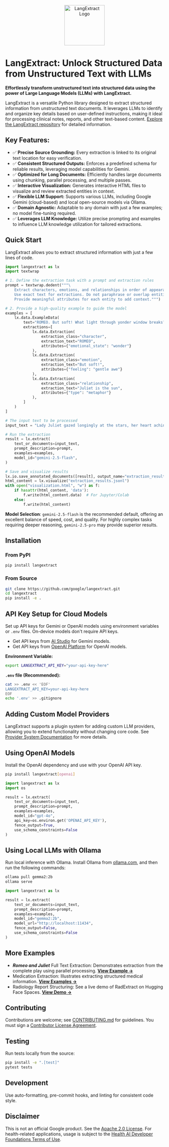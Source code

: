 <p align="center">
  <a href="https://github.com/google/langextract">
    <img src="https://raw.githubusercontent.com/google/langextract/main/docs/_static/logo.svg" alt="LangExtract Logo" width="128" />
  </a>
</p>

# LangExtract: Unlock Structured Data from Unstructured Text with LLMs

**Effortlessly transform unstructured text into structured data using the power of Large Language Models (LLMs) with LangExtract.**

LangExtract is a versatile Python library designed to extract structured information from unstructured text documents. It leverages LLMs to identify and organize key details based on user-defined instructions, making it ideal for processing clinical notes, reports, and other text-based content. [Explore the LangExtract repository](https://github.com/google/langextract) for detailed information.

## Key Features:

*   ✅ **Precise Source Grounding:** Every extraction is linked to its original text location for easy verification.
*   ✅ **Consistent Structured Outputs:** Enforces a predefined schema for reliable results, leveraging model capabilities for Gemini.
*   ✅ **Optimized for Long Documents:** Efficiently handles large documents using chunking, parallel processing, and multiple passes.
*   ✅ **Interactive Visualization:** Generates interactive HTML files to visualize and review extracted entities in context.
*   ✅ **Flexible LLM Support:** Supports various LLMs, including Google Gemini (cloud-based) and local open-source models via Ollama.
*   ✅ **Domain Agnostic:** Adaptable to any domain with just a few examples; no model fine-tuning required.
*   ✅ **Leverages LLM Knowledge:** Utilize precise prompting and examples to influence LLM knowledge utilization for tailored extractions.

## Quick Start

LangExtract allows you to extract structured information with just a few lines of code.

```python
import langextract as lx
import textwrap

# 1. Define the extraction task with a prompt and extraction rules
prompt = textwrap.dedent("""\
    Extract characters, emotions, and relationships in order of appearance.
    Use exact text for extractions. Do not paraphrase or overlap entities.
    Provide meaningful attributes for each entity to add context.""")

# 2. Provide a high-quality example to guide the model
examples = [
    lx.data.ExampleData(
        text="ROMEO. But soft! What light through yonder window breaks? It is the east, and Juliet is the sun.",
        extractions=[
            lx.data.Extraction(
                extraction_class="character",
                extraction_text="ROMEO",
                attributes={"emotional_state": "wonder"}
            ),
            lx.data.Extraction(
                extraction_class="emotion",
                extraction_text="But soft!",
                attributes={"feeling": "gentle awe"}
            ),
            lx.data.Extraction(
                extraction_class="relationship",
                extraction_text="Juliet is the sun",
                attributes={"type": "metaphor"}
            ),
        ]
    )
]

# The input text to be processed
input_text = "Lady Juliet gazed longingly at the stars, her heart aching for Romeo"

# Run the extraction
result = lx.extract(
    text_or_documents=input_text,
    prompt_description=prompt,
    examples=examples,
    model_id="gemini-2.5-flash",
)

# Save and visualize results
lx.io.save_annotated_documents([result], output_name="extraction_results.jsonl", output_dir=".")
html_content = lx.visualize("extraction_results.jsonl")
with open("visualization.html", "w") as f:
    if hasattr(html_content, 'data'):
        f.write(html_content.data)  # For Jupyter/Colab
    else:
        f.write(html_content)
```

**Model Selection**: `gemini-2.5-flash` is the recommended default, offering an excellent balance of speed, cost, and quality. For highly complex tasks requiring deeper reasoning, `gemini-2.5-pro` may provide superior results.

## Installation

### From PyPI

```bash
pip install langextract
```

### From Source

```bash
git clone https://github.com/google/langextract.git
cd langextract
pip install -e .
```

## API Key Setup for Cloud Models

Set up API keys for Gemini or OpenAI models using environment variables or `.env` files.  On-device models don't require API keys.

*   Get API keys from [AI Studio](https://aistudio.google.com/app/apikey) for Gemini models.
*   Get API keys from [OpenAI Platform](https://platform.openai.com/api-keys) for OpenAI models.

**Environment Variable:**

```bash
export LANGEXTRACT_API_KEY="your-api-key-here"
```

**`.env` file (Recommended):**

```bash
cat >> .env << 'EOF'
LANGEXTRACT_API_KEY=your-api-key-here
EOF
echo '.env' >> .gitignore
```

## Adding Custom Model Providers

LangExtract supports a plugin system for adding custom LLM providers, allowing you to extend functionality without changing core code. See [Provider System Documentation](langextract/providers/README.md) for more details.

## Using OpenAI Models

Install the OpenAI dependency and use with your OpenAI API key.

```bash
pip install langextract[openai]
```

```python
import langextract as lx
import os

result = lx.extract(
    text_or_documents=input_text,
    prompt_description=prompt,
    examples=examples,
    model_id="gpt-4o",
    api_key=os.environ.get('OPENAI_API_KEY'),
    fence_output=True,
    use_schema_constraints=False
)
```

## Using Local LLMs with Ollama

Run local inference with Ollama. Install Ollama from [ollama.com](https://ollama.com/), and then run the following commands:

```bash
ollama pull gemma2:2b
ollama serve
```

```python
import langextract as lx

result = lx.extract(
    text_or_documents=input_text,
    prompt_description=prompt,
    examples=examples,
    model_id="gemma2:2b",
    model_url="http://localhost:11434",
    fence_output=False,
    use_schema_constraints=False
)
```

## More Examples

*   ***Romeo and Juliet*** Full Text Extraction: Demonstrates extraction from the complete play using parallel processing. **[View Example →](https://github.com/google/langextract/blob/main/docs/examples/longer_text_example.md)**
*   Medication Extraction: Illustrates extracting structured medical information. **[View Examples →](https://github.com/google/langextract/blob/main/docs/examples/medication_examples.md)**
*   Radiology Report Structuring: See a live demo of RadExtract on Hugging Face Spaces. **[View Demo →](https://huggingface.co/spaces/google/radextract)**

## Contributing

Contributions are welcome; see [CONTRIBUTING.md](https://github.com/google/langextract/blob/main/CONTRIBUTING.md) for guidelines. You must sign a [Contributor License Agreement](https://cla.developers.google.com/about).

## Testing

Run tests locally from the source:

```bash
pip install -e ".[test]"
pytest tests
```

## Development

Use auto-formatting, pre-commit hooks, and linting for consistent code style.

## Disclaimer

This is not an official Google product. See the [Apache 2.0 License](https://github.com/google/langextract/blob/main/LICENSE).  For health-related applications, usage is subject to the [Health AI Developer Foundations Terms of Use](https://developers.google.com/health-ai-developer-foundations/terms).